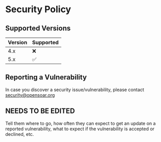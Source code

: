 # Security Policy

## Supported Versions

| Version | Supported          |
| ------- | ------------------ |
| 4.x     | :x:                |
| 5.x     | :white_check_mark: |

## Reporting a Vulnerability

In case you discover a security issue/vulnerability, please contact security@opensoar.org

## NEEDS TO BE EDITED

Tell them where to go, how often they can expect to get an update on a
reported vulnerability, what to expect if the vulnerability is accepted or
declined, etc.
